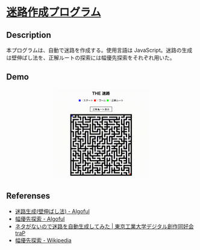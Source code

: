 # [迷路作成プログラム](http://grayhorse5.sakura.ne.jp/generate-maze/)

## Description

本プログラムは、自動で迷路を作成する。使用言語は JavaScript。迷路の生成は壁伸ばし法を、正解ルートの探索には幅優先探索をそれぞれ用いた。

## Demo

<p align="center">
<img src="./data/readme.gif" alt="Demo" width=50%>
</p>

## Referenses

- [迷路生成(壁伸ばし法) - Algoful](https://algoful.com/Archive/Algorithm/MazeExtend#definition2)
- [幅優先探索 - Algoful](https://algoful.com/Archive/Algorithm/BFS)
- [ネタがないので迷路を自動生成してみた | 東京工業大学デジタル創作同好会 traP](https://trap.jp/post/472/)
- [幅優先探索 - Wikipedia](https://ja.wikipedia.org/wiki/%E5%B9%85%E5%84%AA%E5%85%88%E6%8E%A2%E7%B4%A2)


